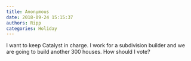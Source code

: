 ```yaml
---
title: Anonymous
date: 2018-09-24 15:15:37
authors: Ripp
categories: Holiday
---
```


 I want to keep Catalyst in charge.  I work for a subdivision builder and we are going to build another 300  houses.  How should I vote?